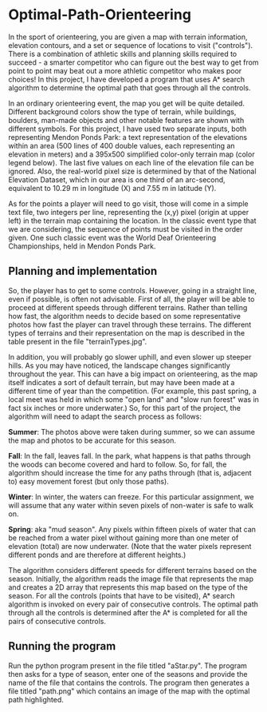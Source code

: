# Optimal-Path-Orienteering

In the sport of orienteering, you are given a map with terrain information, elevation contours, and a set or sequence of 
locations to visit ("controls"). There is a combination of athletic skills and planning skills required to succeed - a smarter 
competitor who can figure out the best way to get from point to point may beat out a more athletic competitor who makes poor 
choices! In this project, I have developed a program that uses A* search algorithm to determine the optimal path that goes 
through all the controls.

In an ordinary orienteering event, the map you get will be quite detailed. Different background colors show the type of 
terrain, while buildings, boulders, man-made objects and other notable features are shown with different symbols. For this 
project, I have used two separate inputs, both representing Mendon Ponds Park: a text representation of the 
elevations within an area (500 lines of 400 double values, each representing an elevation in meters) and a 395x500 simplified 
color-only terrain map (color legend below). The last five values on each line of the elevation file can be ignored. Also, 
the real-world pixel size is determined by that of the National Elevation Dataset, which in our area is one third of an 
arc-second, equivalent to 10.29 m in longitude (X) and 7.55 m in latitude (Y).

As for the points a player will need to go visit, those will come in a simple text file, two integers per line, representing 
the (x,y) pixel (origin at upper left) in the terrain map containing the location. In the classic event type that we are 
considering, the sequence of points must be visited in the order given. One such classic event was the World Deaf Orienteering 
Championships, held in Mendon Ponds Park.

## Planning and implementation

So, the player has to get to some controls. However, going in a straight line, even if possible, is often not advisable. First 
of all, the player will be able to proceed at different speeds through different terrains. Rather than telling how fast, 
the algorithm needs to decide based on some representative photos how fast the player can travel through these terrains. The 
different types of terrains and their representation on the map is described in the table present in the file "terrainTypes.jpg".

In addition, you will probably go slower uphill, and even slower up steeper hills. As you may have noticed, the landscape 
changes significantly throughout the year. This can have a big impact on orienteering, as the map itself indicates a sort of 
default terrain, but may have been made at a different time of year than the competition. (For example, this past spring, a 
local meet was held in which some "open land" and "slow run forest" was in fact six inches or more underwater.) So, for this 
part of the project, the algorithm will need to adapt the search process as follows:

**Summer**: The photos above were taken during summer, so we can assume the map and photos to be accurate for this season.

**Fall**: In the fall, leaves fall. In the park, what happens is that paths through the woods can become covered and hard to 
follow. So, for fall, the algorithm should increase the time for any paths through (that is, adjacent to) easy movement forest 
(but only those paths).

**Winter**: In winter, the waters can freeze. For this particular assignment, we will assume that any water within seven pixels
of non-water is safe to walk on.

**Spring**: aka "mud season". Any pixels within fifteen pixels of water that can be reached from a water pixel without gaining 
more than one meter of elevation (total) are now underwater. (Note that the water pixels represent different ponds and are 
therefore at different heights.)

The algorithm considers different speeds for different terrains based on the season. Initially, the algorithm reads the image
file that represents the map and creates a 2D array that represents this map based on the type of the season. For all the controls
(points that have to be visited), A* search algorithm is invoked on every pair of consecutive controls. The optimal path
through all the controls is determined after the A* is completed for all the pairs of consecutive controls.

## Running the program
Run the python program present in the file titled "aStar.py". The program then asks for a type of season, enter one of the seasons
and provide the name of the file that contains the controls. The program then generates a file titled "path.png" which contains
an image of the map with the optimal path highlighted.
